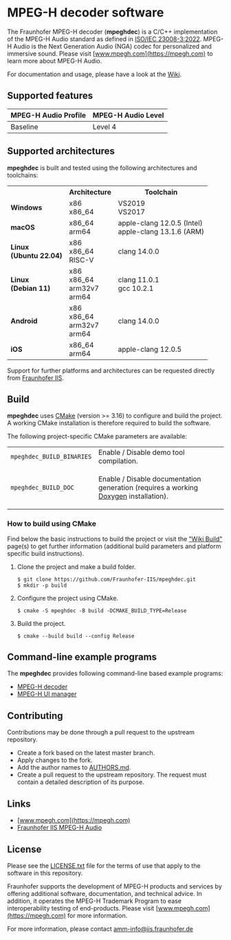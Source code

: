 # MPEG-H decoder software

The Fraunhofer MPEG-H decoder (**mpeghdec**) is a C/C++ implementation of the MPEG-H Audio standard as defined in [ISO/IEC 23008-3:2022](https://www.iso.org/standard/83525.html). MPEG-H Audio is the Next Generation Audio (NGA) codec for personalized and immersive sound. Please visit [www.mpegh.com](https://mpegh.com) to learn more about MPEG-H Audio.

For documentation and usage, please have a look at the [Wiki](https://github.com/Fraunhofer-IIS/mpeghdec/wiki/home).

## Supported features

| MPEG-H Audio Profile | MPEG-H Audio Level |
| -------------------- | ------------------ |
| Baseline             | Level 4            |

## Supported architectures

**mpeghdec** is built and tested using the following architectures and toolchains:

<table>
  <tr>
    <th align="center" valign="center"><strong></strong></th>
    <th align="center" valign="center"><strong></strong>Architecture</th>
    <th align="center" valign="center"><strong></strong>Toolchain</th>
  </tr>
  <tr>
    <td><strong>Windows</strong></td>
    <td>
        x86<br />
        x86_64
    </td>
    <td>
        VS2019<br />
        VS2017
    </td>
  </tr>
  <tr>
    <td><strong>macOS</strong></td>
    <td>
        x86_64<br />
        arm64
    </td>
    <td>
        apple-clang 12.0.5 (Intel)<br />
        apple-clang 13.1.6 (ARM)
    </td>
  </tr>
  <tr>
    <td><strong>Linux</br>(Ubuntu 22.04)</strong></td>
    <td>
        x86<br />
        x86_64<br />
        RISC-V
    </td>
    <td>
        clang 14.0.0
    </td>
  </tr>
  <tr>
    <td><strong>Linux</br>(Debian 11)</strong></td>
    <td>
        x86<br />
        x86_64<br />
        arm32v7<br />
        arm64
    </td>
    <td>
        clang 11.0.1<br />
        gcc 10.2.1
    </td>
  </tr>
  <tr>
    <td><strong>Android</strong></td>
    <td>
        x86<br />
        x86_64<br />
        arm32v7<br />
        arm64
    </td>
    <td>
        clang 14.0.0
    </td>
  </tr>
  <tr>
    <td><strong>iOS</strong></td>
    <td>
        x86_64<br />
        arm64
    </td>
    <td>
        apple-clang 12.0.5
    </td>
  </tr>
</table>

Support for further platforms and architectures can be requested directly from [Fraunhofer IIS](https://www.iis.fraunhofer.de/en/ff/amm/broadcast-streaming/mpegh.html).

## Build

**mpeghdec** uses [CMake](https://cmake.org/) (version >= 3.16) to configure and build the project. A working CMake installation is therefore required to build the software.

The following project-specific CMake parameters are available:

<table>
<tr>
<td><code>mpeghdec_BUILD_BINARIES</code></td>
<td>Enable / Disable demo tool compilation.</td>
</tr>
<tr>
<td><code>mpeghdec_BUILD_DOC</code></td>
<td>

Enable / Disable documentation generation (requires a working [Doxygen](https://www.doxygen.nl/) installation).

</td>
</tr>
</table>

### How to build using CMake

Find below the basic instructions to build the project or visit the ["Wiki Build"](https://github.com/Fraunhofer-IIS/mpeghdec/wiki/Build-instructions) page(s) to get further information (additional build parameters and platform specific build instructions).

1. Clone the project and make a build folder.
   ```
   $ git clone https://github.com/Fraunhofer-IIS/mpeghdec.git
   $ mkdir -p build
   ```
2. Configure the project using CMake.
   ```
   $ cmake -S mpeghdec -B build -DCMAKE_BUILD_TYPE=Release
   ```
3. Build the project.
   ```
   $ cmake --build build --config Release
   ```

## Command-line example programs

The **mpeghdec** provides following command-line based example programs:

- [MPEG-H decoder](https://github.com/Fraunhofer-IIS/mpeghdec/wiki/MPEG-H-decoder-example)
- [MPEG-H UI manager](https://github.com/Fraunhofer-IIS/mpeghdec/wiki/MPEG-H-UI-manager-example)

## Contributing

Contributions may be done through a pull request to the upstream repository.

- Create a fork based on the latest master branch.
- Apply changes to the fork.
- Add the author names to [AUTHORS.md](./AUTHORS.md).
- Create a pull request to the upstream repository. The request must contain a detailed description of its purpose.

## Links

- [www.mpegh.com](https://mpegh.com)
- [Fraunhofer IIS MPEG-H Audio](https://www.iis.fraunhofer.de/en/ff/amm/broadcast-streaming/mpegh.html)

## License

Please see the [LICENSE.txt](./LICENSE.txt) file for the terms of use that apply to the software in this repository.

Fraunhofer supports the development of MPEG-H products and services by offering additional software, documentation, and technical advice. In addition, it operates the MPEG-H Trademark Program to ease interoperability testing of end-products. Please visit [www.mpegh.com](https://mpegh.com) for more information.

For more information, please contact amm-info@iis.fraunhofer.de

